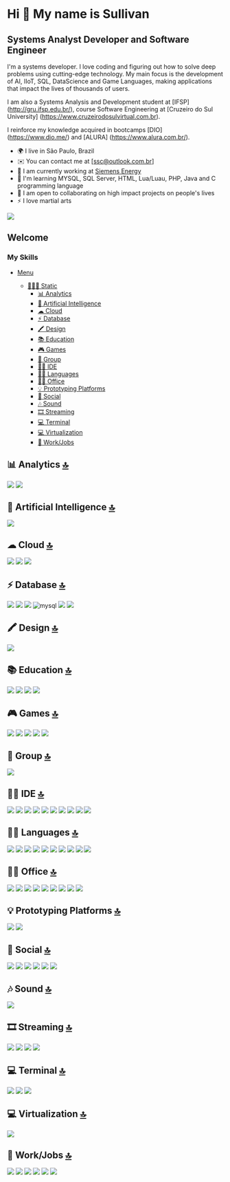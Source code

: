 Hi 👋 My name is Sullivan
==========================

Systems Analyst Developer and Software Engineer
-----------------------------

I'm a systems developer. I love coding and figuring out how to solve deep problems using cutting-edge technology. My main focus is the development of AI, IIoT, SQL, DataScience and Game Languages, making applications that impact the lives of thousands of users.

I am also a Systems Analysis and Development student at [IFSP] (http://gru.ifsp.edu.br/), course Software Engineering at [Cruzeiro do Sul University] (https://www.cruzeirodosulvirtual.com.br).

I reinforce my knowledge acquired in bootcamps [DIO] (https://www.dio.me/) and [ALURA] (https://www.alura.com.br/).

* 🌍 I live in São Paulo, Brazil
* ✉️ You can contact me at [ssc@outlook.com.br]
* 🚀 I am currently working at [Siemens Energy](https://www.siemens-energy.com/)
* 🧠 I'm learning MYSQL, SQL Server, HTML, Lua/Luau, PHP, Java and C programming language
* 🤝 I am open to collaborating on high impact projects on people's lives
* ⚡ I love martial arts

<a href="https://www.github.com/sscastilho" target="_blank" rel="noreferrer"><img
src="https://img.shields.io/github/followers/sscastilho?logo=github&style=for-the-badge&color=3382ed&labelColor=171717" /></a>

## Welcome
### My Skills


- [Menu](#menu)

  - [🧑🏼‍🏭 Static](#-static)
    - [📊 Analytics](#-analytics-)
    - [🤖 Artificial Intelligence](#-artificial-intelligence-)
    - [☁ Cloud](#-cloud-)
    - [⚡ Database](#-database-)
    - [🖍 Design](#-design-)
    - [📚 Education](#-education-)
    - [🎮 Games](#-games-)
    - [🤜 Group](#-group-)
    - [👩‍💻 IDE](#-ide-)
    - [👩‍💻 Languages](#-languages-)
    - [👨‍💻 Office](#-office-)
    - [💡 Prototyping Platforms](#-prototyping-platforms-)
    - [👨 Social](#-social-)
    - [🎶 Sound](#-sound-)
    - [🎞 Streaming](#-streaming-)
    - [💻 Terminal](#-terminal-)
    - [💻 Virtualization](#-virtualization-)
    - [🥅 Work/Jobs](#-workjobs-)

## 📊 Analytics [🔝](#welcome)

<img src="https://img.shields.io/badge/Tableau-E97627?style=for-the-badge&logo=Tableau&logoColor=white" />   <img src="https://img.shields.io/badge/Alteryx-0080FF?style=for-the-badge&logo=Alteryx&logoColor=white" /> 


## 🤖 Artificial Intelligence [🔝](#welcome)

<img src="https://img.shields.io/badge/TensorFlow-FF6F00?style=for-the-badge&logo=tensorflow&logoColor=white" /> 

## ☁ Cloud [🔝](#welcome)

<img src="https://img.shields.io/badge/Amazon AWS-FF9900?style=for-the-badge&logo=amazonaws&logoColor=white" />  <img src="https://img.shields.io/badge/Digital_Ocean-0080FF?style=for-the-badge&logo=DigitalOcean&logoColor=white" />   <img src="https://img.shields.io/badge/GitHub_Actions-2088FF?style=for-the-badge&logo=github-actions&logoColor=white" />  

## ⚡ Database [🔝](#welcome)

<img src="https://img.shields.io/badge/MariaDB-003545?style=for-the-badge&logo=mariadb&logoColor=white" /> <img src="https://img.shields.io/badge/Microsoft%20SQL%20Server-CC2927?style=for-the-badge&logo=microsoft%20sql%20server&logoColor=white" />  <img src="https://img.shields.io/badge/MongoDB-4EA94B?style=for-the-badge&logo=mongodb&logoColor=white" />  <img alt="mysql" src="https://img.shields.io/badge/MySQL-005C84?style=for-the-badge&logo=mysql&logoColor=white">  <img src="https://img.shields.io/badge/PostgreSQL-316192?style=for-the-badge&logo=postgresql&logoColor=white" />  <img src="https://img.shields.io/badge/SQLite-07405E?style=for-the-badge&logo=sqlite&logoColor=white" />         
                                          
## 🖍 Design [🔝](#welcome)

<img src="https://img.shields.io/badge/blender-%23F5792A.svg?style=for-the-badge&logo=blender&logoColor=white" />  

## 📚 Education [🔝](#welcome)
             
<img src="https://img.shields.io/badge/Coursera-0056D2?style=for-the-badge&logo=Coursera&logoColor=white" />  <img src="https://img.shields.io/badge/Duolingo-58CC02?style=for-the-badge&logo=Duolingo&logoColor=white" />  <img src="https://img.shields.io/badge/gitignore%20io-204ECF?style=for-the-badge&logo=gitignoredotio&logoColor=white" />   <img src="https://img.shields.io/badge/Udemy-A100FF?style=for-the-badge&logo=Udemy&logoColor=white" />                                              
## 🎮 Games [🔝](#welcome)
<img src="https://img.shields.io/badge/Roblox-FFD43B?style=for-the-badge&logo=roblox&logoColor=blue" />  <img src="https://img.shields.io/badge/Unity-2C2255?style=for-the-badge&logo=unity&logoColor=white" /> <img src="https://img.shields.io/badge/Counter_Strike-000000?style=for-the-badge&logo=counter-strike&logoColor=white" />  <img src="https://img.shields.io/badge/Valorant-fa4454?style=for-the-badge&logo=valorant&logoColor=white" />   <img src="https://img.shields.io/badge/Xbox-107C10?style=for-the-badge&logo=xbox&logoColor=white" />                                                                               

## 🤜 Group [🔝](#welcome)

<img src="https://img.shields.io/badge/Discord-5865F2?style=for-the-badge&logo=discord&logoColor=white" />  
    
## 👩‍💻 IDE [🔝](#welcome)

<img src="https://img.shields.io/badge/Arduino_IDE-00979D?style=for-the-badge&logo=arduino&logoColor=white" />  <img src="https://img.shields.io/badge/Colab-F9AB00?style=for-the-badge&logo=googlecolab&color=525252"/> <img src="https://img.shields.io/badge/Eclipse-2C2255?style=for-the-badge&logo=eclipse&logoColor=white" />  <img src="https://img.shields.io/badge/IntelliJ_IDEA-000000.svg?style=for-the-badge&logo=intellij-idea&logoColor=white" />  <img src="https://img.shields.io/badge/Notepad++-90E59A.svg?style=for-the-badge&logo=notepad%2B%2B&logoColor=black" />  <img src="https://img.shields.io/badge/replit-667881?style=for-the-badge&logo=replit&logoColor=white" />  <img src="https://img.shields.io/badge/sublime_text-%23575757.svg?&style=for-the-badge&logo=sublime-text&logoColor=important" />  <img src="https://img.shields.io/badge/VSCode-0078D4?style=for-the-badge&logo=visual%20studio%20code&logoColor=white" />   <img src="https://img.shields.io/badge/Visual_Studio-5C2D91?style=for-the-badge&logo=visual%20studio&logoColor=white" />  <img src="https://img.shields.io/badge/Visual_Studio_Code-0078D4?style=for-the-badge&logo=visual%20studio%20code&logoColor=white" />                
              
## 👩‍💻 Languages [🔝](#welcome)

<img src="https://img.shields.io/badge/C-00599C?style=for-the-badge&logo=c&logoColor=white" /> <img src="https://img.shields.io/badge/C%23-239120?style=for-the-badge&logo=c-sharp&logoColor=white" />  <img src="https://img.shields.io/badge/C%2B%2B-00599C?style=for-the-badge&logo=c%2B%2B&logoColor=white" />  <img src="https://img.shields.io/badge/HTML5-E34F26?style=for-the-badge&logo=html5&logoColor=white" />  <img src="https://img.shields.io/badge/OpenJDK-ED8B00?style=for-the-badge&logo=openjdk&logoColor=white" />  <img src="https://img.shields.io/badge/JavaScript-323330?style=for-the-badge&logo=javascript&logoColor=F7DF1E" />   <img src="https://img.shields.io/badge/Lua-2C2D72?style=for-the-badge&logo=lua&logoColor=white" />   <img src="https://img.shields.io/badge/PHP-777BB4?style=for-the-badge&logo=php&logoColor=white" />  <img src="https://img.shields.io/badge/Python-FFD43B?style=for-the-badge&logo=python&logoColor=blue" />   <img src="https://img.shields.io/badge/TensorFlow-FF6F00?style=for-the-badge&logo=TensorFlow&logoColor=white" />                                     
                                 
## 👨‍💻 Office [🔝](#welcome)

<img src="https://img.shields.io/badge/Google%20Sheets-34A853?style=for-the-badge&logo=google-sheets&logoColor=white" />  <img src="https://img.shields.io/badge/LibreOffice-18A303?style=for-the-badge&logo=LibreOffice&logoColor=white" />  <img src="https://img.shields.io/badge/Microsoft_Office-D83B01?style=for-the-badge&logo=microsoft-office&logoColor=white" /> <img src="https://img.shields.io/badge/Microsoft_SharePoint-0078D4?style=for-the-badge&logo=microsoft-sharepoint&logoColor=white" /> <img src="https://img.shields.io/badge/Microsoft_SQL_Server-CC2927?style=for-the-badge&logo=microsoft-sql-server&logoColor=white" /> <img src="https://img.shields.io/badge/Microsoft_Visio-3955A3?style=for-the-badge&logo=microsoft-visio&logoColor=white" /> <img src="https://img.shields.io/badge/Notion-000000?style=for-the-badge&logo=notion&logoColor=white" />   <img src="https://img.shields.io/badge/Trello-0052CC?style=for-the-badge&logo=trello&logoColor=white" /> <img src="https://img.shields.io/badge/Jira-0052CC?style=for-the-badge&logo=Jira&logoColor=white" />                  
                  
## 💡 Prototyping Platforms [🔝](#welcome)

<img src="https://img.shields.io/badge/Arduino-00979D?style=for-the-badge&logo=Arduino&logoColor=white" />  <img src="https://img.shields.io/badge/Raspberry%20Pi-A22846?style=for-the-badge&logo=Raspberry%20Pi&logoColor=white" /> 

## 👨 Social [🔝](#welcome)

<img src="https://img.shields.io/badge/Bitbucket-0747a6?style=for-the-badge&logo=bitbucket&logoColor=white" />   <img src="https://img.shields.io/badge/GitHub-100000?style=for-the-badge&logo=github&logoColor=white" />   <img src="https://img.shields.io/badge/GitLab-330F63?style=for-the-badge&logo=gitlab&logoColor=white" />  <img src="https://img.shields.io/badge/LinkedIn-0077B5?style=for-the-badge&logo=linkedin&logoColor=white" />   <img src="https://img.shields.io/badge/Sourcetree-0052CC?style=for-the-badge&logo=Sourcetree&logoColor=white"/>  <img src="https://img.shields.io/badge/Stack_Overflow-FE7A16?style=for-the-badge&logo=stack-overflow&logoColor=white" />                        
                     
## 🎶 Sound [🔝](#welcome)

<img src="https://img.shields.io/badge/Spotify-1ED760?style=for-the-badge&logo=spotify&logoColor=white" />

## 🎞 Streaming [🔝](#welcome)

<img src="https://img.shields.io/badge/Netflix-E50914?style=for-the-badge&logo=netflix&logoColor=white" />  <img src="https://img.shields.io/badge/Twitch-9146FF?style=for-the-badge&logo=twitch&logoColor=white" />  <img src="https://img.shields.io/badge/YouTube-FF0000?style=for-the-badge&logo=youtube&logoColor=white" />   <img src="https://img.shields.io/badge/YouTube_Gaming-FF0000?style=for-the-badge&logo=youtube-gaming&logoColor=white" />                     
                  
## 💻 Terminal [🔝](#welcome)

<img src="https://img.shields.io/badge/GIT-E44C30?style=for-the-badge&logo=git&logoColor=white" />  <img src="https://img.shields.io/badge/powershell-5391FE?style=for-the-badge&logo=powershell&logoColor=white" />   <img src="https://img.shields.io/badge/windows%20terminal-4D4D4D?style=for-the-badge&logo=windows%20terminal&logoColor=white">             
                            
## 💻 Virtualization [🔝](#welcome)

<img src="https://img.shields.io/badge/VirtualBox-21416b?style=for-the-badge&logo=VirtualBox&logoColor=white"> 

## 🥅 Work/Jobs [🔝](#welcome)

<img src="https://img.shields.io/badge/AngelList-000000?style=for-the-badge&logo=AngelList&logoColor=white" />   <img src="https://img.shields.io/badge/Fiverr-1DBF73?style=for-the-badge&logo=fiverr&logoColor=white" />  <img src="https://img.shields.io/badge/Freelancer-29B2FE?style=for-the-badge&logo=Freelancer&logoColor=white" />   <img src="https://img.shields.io/badge/Indeed-003A9B?style=for-the-badge&logo=Indeed&logoColor=white" />  <img src="https://img.shields.io/badge/Toptal-3863A0?style=for-the-badge&logo=Toptal&logoColor=white" />  <img src="https://img.shields.io/badge/UpWork-6FDA44?style=for-the-badge&logo=Upwork&logoColor=white" />             
